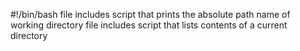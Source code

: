 #!/bin/bash
file includes script that prints the absolute path name of working directory
file includes script that lists contents of a current directory
